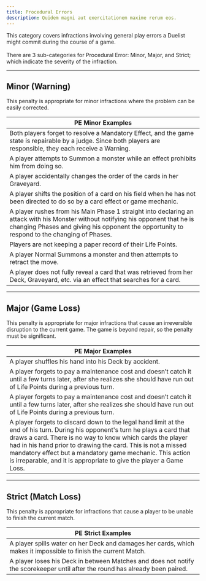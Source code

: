 ```yaml
---
title: Procedural Errors
description: Quidem magni aut exercitationem maxime rerum eos.
---
```


This category covers infractions involving general play errors a Duelist might commit during the course of
a game.
\
\
There are 3 sub-categories for Procedural Error: Minor, Major, and Strict; which indicate the severity of
the infraction.

---

## Minor (Warning)

This penalty is appropriate for minor infractions where the problem can be easily corrected.


| PE Minor Examples |
| ----------------- |
| Both players forget to resolve a Mandatory Effect, and the game state is repairable by a judge. Since both players are responsible, they each receive a Warning. |
| A player attempts to Summon a monster while an effect prohibits him from doing so. |
| A player accidentally changes the order of the cards in her Graveyard. |
| A player shifts the position of a card on his field when he has not been directed to do so by a card effect or game mechanic. |
| A player rushes from his Main Phase 1 straight into declaring an attack with his Monster without notifying his opponent that he is changing Phases and giving his opponent the opportunity to respond to the changing of Phases. |
| Players are not keeping a paper record of their Life Points. |
| A player Normal Summons a monster and then attempts to retract the move. |
| A player does not fully reveal a card that was retrieved from her Deck, Graveyard, etc. via an effect that searches for a card. |

---

## Major (Game Loss)

This penalty is appropriate for major infractions that cause an irreversible disruption to the current game. The game is beyond repair, so the penalty must be significant.


| PE Major Examples |
| ----------------- |
| A player shuffles his hand into his Deck by accident. |
| A player forgets to pay a maintenance cost and doesn’t catch it until a few turns later, after she realizes she should have run out of Life Points during a previous turn. |
| A player forgets to pay a maintenance cost and doesn’t catch it until a few turns later, after she realizes she should have run out of Life Points during a previous turn. |
| A player forgets to discard down to the legal hand limit at the end of his turn. During his opponent's turn he plays a card that draws a card. There is no way to know which cards the player had in his hand prior to drawing the card. This is not a missed mandatory effect but a mandatory game mechanic. This action is irreparable, and it is appropriate to give the player a Game Loss. |

---

## Strict (Match Loss)

This penalty is appropriate for infractions that cause a player to be unable to finish the current match.

| PE Strict Examples |
| ------------------ |
| A player spills water on her Deck and damages her cards, which makes it impossible to finish the current Match. |
| A player loses his Deck in between Matches and does not notify the scorekeeper until after the round has already been paired. |